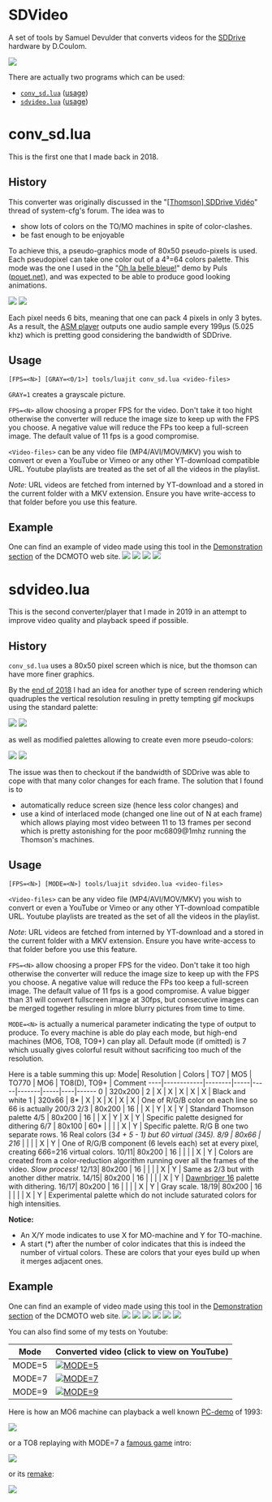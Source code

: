 # SDVideo
A set of tools by Samuel Devulder that converts videos for the [SDDrive](http://dcmoto.free.fr/bricolage/sddrive/index.html) hardware by D.Coulom. 

[![](http://dcmoto.free.fr/programmes/sddrive-medley3/c1.jpg)](http://dcmoto.free.fr/bricolage/sddrive/index.html)

There are actually two programs which can be used:
* [`conv_sd.lua`](#user-content-conv_sdlua) ([usage](#user-content-usage))
* [`sdvideo.lua`](#user-content-sdvideolua) ([usage](#user-content-usage-1))

# conv_sd.lua

This is the first one that I made back in 2018.

## History

This converter was originally discussed in the "[[Thomson] SDDrive Vidéo](https://forum.system-cfg.com/viewtopic.php?p=141650#p141650)" thread of system-cfg's forum. The idea was to 
* show lots of colors on the TO/MO machines in spite of color-clashes.
* be fast enough to be enjoyable

To achieve this, a pseudo-graphics mode of 80x50 pseudo-pixels is used. Each pseudopixel can take one color out of a 4³=64 colors palette. This mode was the one I used in the "[Oh la belle bleue!](http://dcmoto.free.fr/programmes/oh-la-belle-bleue/index.html)" demo by Puls ([pouet.net](https://www.pouet.net/prod.php?which=57343)), and was expected to be able to produce good looking animations.

![](https://www.cjoint.com/doc/15_06/EFctmoAbHxr_Kylie%20Minogue%20-%20Spinning%20Around.gif) ![](http://www.cjoint.com/doc/15_06/EFctpDY8IJr_Star%20Wars%20A%20New%20Hope%201977%20Trailer.gif)

Each pixel needs 6 bits, meaning that one can pack 4 pixels in only 3 bytes. As a result, the [ASM player](asm/player.ass) outputs one audio sample every 199µs (5.025 khz) which is pretting good considering the bandwidth of SDDrive.

## Usage
	
	[FPS=<N>] [GRAY=<0/1>] tools/luajit conv_sd.lua <video-files>
	
`GRAY=1` creates a grayscale picture.

`FPS=<N>` allow choosing a proper FPS for the video. Don't take it too hight otherwise the converter will reduce the image size to keep up with the FPS you choose. A negative value will reduce the FPs too keep a full-screen image. The default value of 11 fps is a good compromise.

`<Video-files>` can be any video file (MP4/AVI/MOV/MKV) you wish to convert or even a YouTube or Vimeo or any other YT-download compatible URL. Youtube playlists are treated as the set of all the videos in the playlist.

*Note*: URL videos are fetched from interned by YT-download and a stored in the current folder with a MKV extension. Ensure you have write-access to that folder before you use this feature.

## Example

One can find an example of video made using this tool in the [Demonstration section](http://dcmoto.free.fr/programmes/sddrive-bad-apple/index.html) of the DCMOTO web site.
![](http://dcmoto.free.fr/programmes/sddrive-bad-apple/01.png) ![](http://dcmoto.free.fr/programmes/sddrive-bad-apple/02.png) ![](http://dcmoto.free.fr/programmes/sddrive-bad-apple/03.png) ![](http://dcmoto.free.fr/programmes/sddrive-bad-apple/04.png)

# sdvideo.lua

This is the second converter/player that I made in 2019 in an attempt to improve video quality and playback speed if possible.

## History

`conv_sd.lua` uses a 80x50 pixel screen which is nice, but the thomson can have more finer graphics.

By the [end of 2018](https://forum.system-cfg.com/viewtopic.php?p=144980#p144980) I had an idea for another type of screen rendering which quadruples the vertical resolution resuling in pretty tempting gif mockups using the standard palette:

![](https://www.cjoint.com/doc/18_11/HKnxpa65Pvr_Kylie-Minogue---Spinning-Around.gif) ![](https://www.cjoint.com/doc/18_11/HKnxkQwKgkr_MMD-Bad-Apple-Now-in-3D-with-more-Color-.gif) 

as well as modified palettes allowing to create even more pseudo-colors:

![](https://www.cjoint.com/doc/18_11/HKpxISZ5oir_Creedence-Clearwater-Revival---Down-on-the-Corner-1969.gif) ![](https://www.cjoint.com/doc/18_11/HKpxKJDkbLr_Custom-Knight-rider-intro-1---Classic.gif)
 
The issue was then to checkout if the bandwidth of SDDrive was able to cope with that many color changes for each frame. The solution that I found is to 
* automatically reduce screen size (hence less color changes) and
* use a kind of interlaced mode (changed one line out of N at each frame) 
which allows playing most video between 11 to 13 frames per second which is pretty astonishing for the poor mc6809@1mhz running the Thomson's machines.

## Usage

	[FPS=<N>] [MODE=<N>] tools/luajit sdvideo.lua <video-files>

`<Video-files>` can be any video file (MP4/AVI/MOV/MKV) you wish to convert or even a YouTube or Vimeo or any other YT-download compatible URL. Youtube playlists are treated as the set of all the videos in the playlist.

*Note*: URL videos are fetched from interned by YT-download and a stored in the current folder with a MKV extension. Ensure you have write-access to that folder before you use this feature.
	
`FPS=<N>` allow choosing a proper FPS for the video. Don't take it too high otherwise the converter will reduce the image size to keep up with the FPS you choose. A negative value will reduce the FPs too keep a full-screen image. The default value of 11 fps is a good compromise. A value bigger than 31 will convert fullscreen image at 30fps, but consecutive images can be merged together resuling in mlore blurry pictures from time to time.
	
`MODE=<N>` is actually a numerical parameter indicating the type of output to produce. To every machine is able do play each mode, but high-end machines (MO6, TO8, TO9+) can play all. Default mode (if omitted) is 7 which usually gives colorful result without sacrificing too much of the resolution.

Here is a table summing this up:
Mode| Resolution | Colors | TO7 | MO5 | TO770 | MO6 | TO8(D), TO9+ | Comment
----|------------|--------|-----|-----|-------|-----|----|------
0   | 320x200    | 2      |  X  |  X  |   X   |  X  |  X |  Black and white
1   | 320x66     | 8*     |  X  |  X  |   X   |  X  |  X | One of R/G/B color on each line so 66 is actually 200/3
2/3  |  80x200   | 16     |     |  X  |   Y   |  X  | Y  | Standard Thomson palette
4/5  |  80x200   | 16     |     |  X  |   Y   |  X  | Y  | Specific palette designed for dithering
6/7  |  80x100   | 60*    |     |     |       |  X  | Y  | Specific palette. R/G B one two separate rows. 16 Real colors (3*4 + 5 - 1) but 60 virtual (3*4*5).
8/9  |  80x66     | 216*  |     |     |       |  X  | Y  | One of R/G/B component (6 levels each) set at every pixel, creating 6*6*6=216 virtual colors.
10/11| 80x200     | 16    |     |     |       |  X  | Y  | Colors are created from a color-reduction algorithm running over all the frames of the video. *Slow process!*
12/13| 80x200     | 16    |     |     |       |  X  | Y  | Same as 2/3 but with another dither matrix.
14/15| 80x200     | 16    |     |     |       |  X  | Y  | [Dawnbriger 16](http://www.logicielsmoto.com/phpBB/viewtopic.php?p=5317#p5317) palette with dithering.
16/17| 80x200     | 16    |     |     |       |  X  | Y  | Gray scale.
18/19| 80x200     | 16    |     |     |       |  X  | Y  | Experimental palette which do not include saturated colors for high intensities.

**Notice:**
* An X/Y mode indicates to use X for MO-machine and Y for TO-machine.
* A start (*) after the number of color indicates that this is indeed the number of virtual colors. These are colors that your eyes build up when it merges adjacent ones.

## Example

One can find an example of video made using this tool in the [Demonstration section](http://dcmoto.free.fr/programmes/sddrive-medley3/index.html) of the DCMOTO web site.
![](http://dcmoto.free.fr/programmes/sddrive-medley3/02.png) ![](http://dcmoto.free.fr/programmes/sddrive-medley3/04.png) ![](http://dcmoto.free.fr/programmes/sddrive-medley3/09.png) ![](http://dcmoto.free.fr/programmes/sddrive-medley3/10.png) ![](http://dcmoto.free.fr/programmes/sddrive-medley3/11.png) ![](http://dcmoto.free.fr/programmes/sddrive-medley3/12.png)

You can also find some of my tests on Youtube:

Mode | Converted video (click to view on YouTube)
----|----
MODE=5 |[![MODE=5](https://img.youtube.com/vi/ZnYCgsjjhs4/0.jpg)](https://www.youtube.com/watch?v=ZnYCgsjjhs4) 
MODE=7 | [![MODE=7](https://img.youtube.com/vi/sKI7Ro2MoOs/0.jpg)](https://www.youtube.com/watch?v=sKI7Ro2MoOs) 
MODE=9 | [![MODE=9](https://img.youtube.com/vi/ECxBXCi1PeU/0.jpg)](https://www.youtube.com/watch?v=ECxBXCi1PeU) 

Here is how an MO6 machine can playback a well known [PC-demo](https://www.pouet.net/prod.php?which=63) of 1993:

[![](https://img.youtube.com/vi/3PXrQAOnrnc/0.jpg)](https://www.youtube.com/watch?v=3PXrQAOnrnc)

or a TO8 replaying with MODE=7 a [famous game](https://en.wikipedia.org/wiki/Another_World_(video_game)) intro:

[![](https://img.youtube.com/vi/jIY-GlHY2e4/0.jpg)](https://www.youtube.com/watch?v=jIY-GlHY2e4)

or its [remake](https://www.youtube.com/watch?v=1Nlmje-rUQs):

[![](https://img.youtube.com/vi/jrnNccdIbkA/0.jpg)](https://www.youtube.com/watch?v=jrnNccdIbkA)


